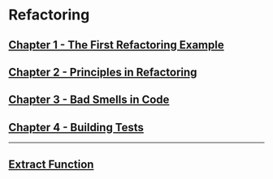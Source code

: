 # Refactoring 


## [Chapter 1 - The First Refactoring Example](ch01-a-first-example/README.md)


## [Chapter 2 - Principles in Refactoring](doc/README_chap_2.md)


## [Chapter 3 - Bad Smells in Code](doc/README_chap_3.md) 


## [Chapter 4 - Building Tests](doc/README_chap_4.md)


---

## [Extract Function](extract-function/README.md)


